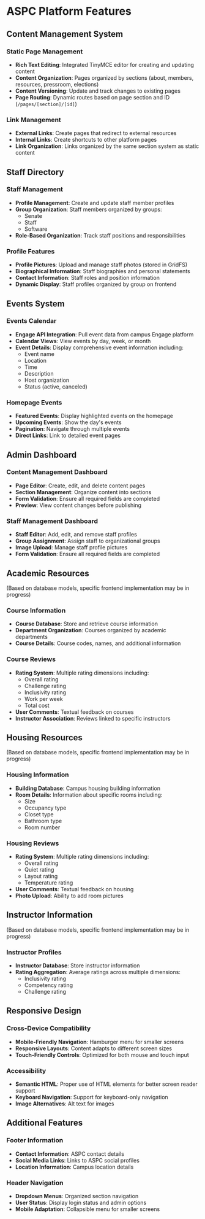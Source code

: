 # ASPC Platform Features

## Content Management System

### Static Page Management
- **Rich Text Editing**: Integrated TinyMCE editor for creating and updating content
- **Content Organization**: Pages organized by sections (about, members, resources, pressroom, elections)
- **Content Versioning**: Update and track changes to existing pages
- **Page Routing**: Dynamic routes based on page section and ID (`/pages/[section]/[id]`)

### Link Management
- **External Links**: Create pages that redirect to external resources
- **Internal Links**: Create shortcuts to other platform pages
- **Link Organization**: Links organized by the same section system as static content


## Staff Directory

### Staff Management
- **Profile Management**: Create and update staff member profiles
- **Group Organization**: Staff members organized by groups:
  - Senate
  - Staff
  - Software
- **Role-Based Organization**: Track staff positions and responsibilities

### Profile Features
- **Profile Pictures**: Upload and manage staff photos (stored in GridFS)
- **Biographical Information**: Staff biographies and personal statements
- **Contact Information**: Staff roles and position information
- **Dynamic Display**: Staff profiles organized by group on frontend

## Events System

### Events Calendar
- **Engage API Integration**: Pull event data from campus Engage platform
- **Calendar Views**: View events by day, week, or month
- **Event Details**: Display comprehensive event information including:
  - Event name
  - Location
  - Time
  - Description
  - Host organization
  - Status (active, canceled)

### Homepage Events
- **Featured Events**: Display highlighted events on the homepage
- **Upcoming Events**: Show the day's events
- **Pagination**: Navigate through multiple events
- **Direct Links**: Link to detailed event pages

## Admin Dashboard

### Content Management Dashboard
- **Page Editor**: Create, edit, and delete content pages
- **Section Management**: Organize content into sections
- **Form Validation**: Ensure all required fields are completed
- **Preview**: View content changes before publishing

### Staff Management Dashboard
- **Staff Editor**: Add, edit, and remove staff profiles
- **Group Assignment**: Assign staff to organizational groups
- **Image Upload**: Manage staff profile pictures
- **Form Validation**: Ensure all required fields are completed

## Academic Resources
(Based on database models, specific frontend implementation may be in progress)

### Course Information
- **Course Database**: Store and retrieve course information
- **Department Organization**: Courses organized by academic departments
- **Course Details**: Course codes, names, and additional information

### Course Reviews
- **Rating System**: Multiple rating dimensions including:
  - Overall rating
  - Challenge rating
  - Inclusivity rating
  - Work per week
  - Total cost
- **User Comments**: Textual feedback on courses
- **Instructor Association**: Reviews linked to specific instructors

## Housing Resources
(Based on database models, specific frontend implementation may be in progress)

### Housing Information
- **Building Database**: Campus housing building information
- **Room Details**: Information about specific rooms including:
  - Size
  - Occupancy type
  - Closet type
  - Bathroom type
  - Room number

### Housing Reviews
- **Rating System**: Multiple rating dimensions including:
  - Overall rating
  - Quiet rating
  - Layout rating
  - Temperature rating
- **User Comments**: Textual feedback on housing
- **Photo Upload**: Ability to add room pictures

## Instructor Information
(Based on database models, specific frontend implementation may be in progress)

### Instructor Profiles
- **Instructor Database**: Store instructor information
- **Rating Aggregation**: Average ratings across multiple dimensions:
  - Inclusivity rating
  - Competency rating
  - Challenge rating

## Responsive Design

### Cross-Device Compatibility
- **Mobile-Friendly Navigation**: Hamburger menu for smaller screens
- **Responsive Layouts**: Content adapts to different screen sizes
- **Touch-Friendly Controls**: Optimized for both mouse and touch input

### Accessibility
- **Semantic HTML**: Proper use of HTML elements for better screen reader support
- **Keyboard Navigation**: Support for keyboard-only navigation
- **Image Alternatives**: Alt text for images

## Additional Features

### Footer Information
- **Contact Information**: ASPC contact details
- **Social Media Links**: Links to ASPC social profiles
- **Location Information**: Campus location details

### Header Navigation
- **Dropdown Menus**: Organized section navigation
- **User Status**: Display login status and admin options
- **Mobile Adaptation**: Collapsible menu for smaller screens
